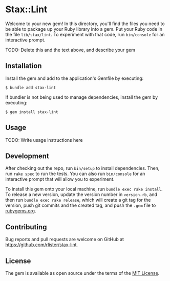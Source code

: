 # Stax::Lint

Welcome to your new gem! In this directory, you'll find the files you need to be able to package up your Ruby library into a gem. Put your Ruby code in the file `lib/stax/lint`. To experiment with that code, run `bin/console` for an interactive prompt.

TODO: Delete this and the text above, and describe your gem

## Installation

Install the gem and add to the application's Gemfile by executing:

    $ bundle add stax-lint

If bundler is not being used to manage dependencies, install the gem by executing:

    $ gem install stax-lint

## Usage

TODO: Write usage instructions here

## Development

After checking out the repo, run `bin/setup` to install dependencies. Then, run `rake spec` to run the tests. You can also run `bin/console` for an interactive prompt that will allow you to experiment.

To install this gem onto your local machine, run `bundle exec rake install`. To release a new version, update the version number in `version.rb`, and then run `bundle exec rake release`, which will create a git tag for the version, push git commits and the created tag, and push the `.gem` file to [rubygems.org](https://rubygems.org).

## Contributing

Bug reports and pull requests are welcome on GitHub at https://github.com/rlister/stax-lint.

## License

The gem is available as open source under the terms of the [MIT License](https://opensource.org/licenses/MIT).
